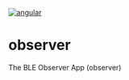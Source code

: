 [![angular](https://img.shields.io/badge/Angular-C3002F?&logo=Angular&logoColor=white)](https://angular.dev)
# observer
The BLE Observer App (observer)
